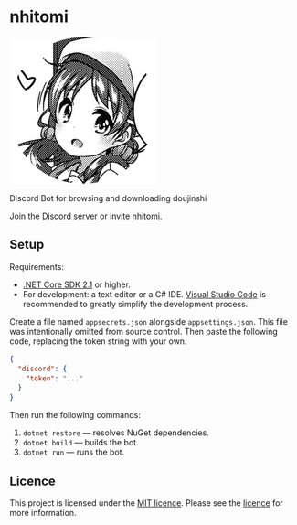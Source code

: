 <!--
 Copyright (c) 2018-2019 phosphene47

 This software is released under the MIT License.
 https://opensource.org/licenses/MIT
-->

# nhitomi

![nhitomi](nhitomi_rounded.png)

Discord Bot for browsing and downloading doujinshi

Join the [Discord server](https://discord.gg/JFNga7q) or invite [nhitomi](https://discordapp.com/oauth2/authorize?client_id=515386276543725568&scope=bot&permissions=347200).

## Setup

Requirements:

- [.NET Core SDK 2.1](https://www.microsoft.com/net/learn/get-started) or higher.
- For development: a text editor or a C# IDE. [Visual Studio Code](https://code.visualstudio.com) is recommended to greatly simplify the development process.

Create a file named `appsecrets.json` alongside `appsettings.json`. This file was intentionally omitted from source control. Then paste the following code, replacing the token string with your own.

```json
{
  "discord": {
    "token": "..."
  }
}
```

Then run the following commands:

1. `dotnet restore` — resolves NuGet dependencies.
2. `dotnet build` — builds the bot.
3. `dotnet run` — runs the bot.

## Licence

This project is licensed under the [MIT licence](https://opensource.org/licenses/MIT). Please see the [licence](LICENCE) for more information.
